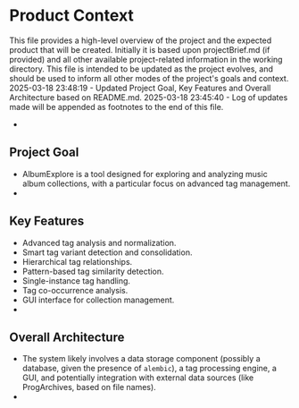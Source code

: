 # Product Context

This file provides a high-level overview of the project and the expected product that will be created. Initially it is based upon projectBrief.md (if provided) and all other available project-related information in the working directory. This file is intended to be updated as the project evolves, and should be used to inform all other modes of the project's goals and context.
2025-03-18 23:48:19 - Updated Project Goal, Key Features and Overall Architecture based on README.md.
2025-03-18 23:45:40 - Log of updates made will be appended as footnotes to the end of this file.

*

## Project Goal

*   AlbumExplore is a tool designed for exploring and analyzing music album collections, with a particular focus on advanced tag management.
*   

## Key Features

*   Advanced tag analysis and normalization.
*   Smart tag variant detection and consolidation.
*   Hierarchical tag relationships.
*   Pattern-based tag similarity detection.
*   Single-instance tag handling.
*   Tag co-occurrence analysis.
*   GUI interface for collection management.
*   

## Overall Architecture

*   The system likely involves a data storage component (possibly a database, given the presence of `alembic`), a tag processing engine, a GUI, and potentially integration with external data sources (like ProgArchives, based on file names).
*